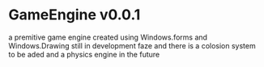 # GameEngine v0.0.1
a premitive game engine created using Windows.forms and Windows.Drawing 
still in development faze and there is a colosion system to be aded and a physics engine in the future
